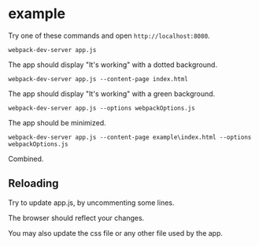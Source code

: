 # example

Try one of these commands and open `http://localhost:8080`.

``` text
webpack-dev-server app.js
```

The app should display "It's working" with a dotted background.

``` text
webpack-dev-server app.js --content-page index.html
```

The app should display "It's working" with a green background.


``` text
webpack-dev-server app.js --options webpackOptions.js
```

The app should be minimized.

``` text
webpack-dev-server app.js --content-page example\index.html --options webpackOptions.js
```

Combined.

## Reloading

Try to update app.js, by uncommenting some lines.

The browser should reflect your changes.

You may also update the css file or any other file used by the app.
